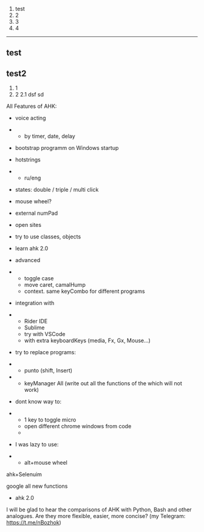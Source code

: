 

1. test
3. 2
1. 3
1. 4

---
test
----
test2
--

1. 1
2. 2
   2.1 dsf sd







All Features of AHK:
- voice acting
- - by timer, date, delay 
- bootstrap programm on Windows startup
- hotstrings
- - ru/eng
- states: double / triple / multi click 
- mouse wheel?
- external numPad
- open sites
- try to use classes, objects
- learn ahk 2.0
- advanced
- - toggle case
  - move caret, camalHump
  - context. same keyCombo for different programs
- integration with
- - Rider IDE
  - Sublime
  - try with VSCode
  - with extra keyboardKeys (media, Fx, Gx, Mouse...)
- try to replace programs:
- - punto (shift, Insert)
- - keyManager All (write out all the functions of the which will not work)
 
- dont know way to:
- - 1 key to toggle micro
  - open different chrome windows from code
  - 

- I was lazy to use:
- - alt+mouse wheel

ahk+Selenuim

google all new functions 
  - ahk 2.0


I will be glad to hear the comparisons of AHK with Python, Bash and other analogues. Are they more flexible, easier, more concise? (my Telegram: https://t.me/nBozhok)








